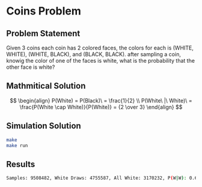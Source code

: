 # Coins Problem 

## Problem Statement

Given 3 coins each coin has 2 colored faces, the colors for each is (WHITE, WHITE), (WHITE, BLACK), and (BLACK, BLACK). after sampling a coin, knowig the color of one of the faces is white, what is the probability that the other face is white?

## Mathmitical Solution
$$
\begin{align}
P(White) = P(Black)\ = \frac{1}{2} \\
P(White\ |\ White)\ = \frac{P(White \cap White)}{P(White)} = {2 \over 3}
\end{align}
$$

## Simulation Solution

```sh 
make 
make run
```

## Results

```sh 
Samples: 9508482, White Draws: 4755587, All White: 3170232, P(W|W): 0.666633
```
